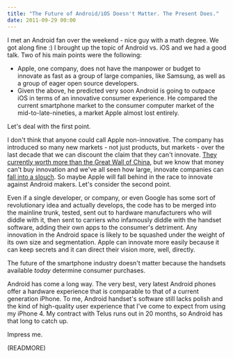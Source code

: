 ```yaml
---
title: "The Future of Android/iOS Doesn't Matter. The Present Does."
date: 2011-09-29 00:00
---
```


I met an Android fan over the weekend - nice guy with a math degree. We got along fine :) I brought up the topic of Android vs. iOS and we had a good talk. Two of his main points were the following:

- Apple, one company, does not have the manpower or budget to innovate as fast as a group of large companies, like Samsung, as well as a group of eager open source developers.
- Given the above, he predicted very soon Android is going to outpace iOS in terms of an innovative consumer experience. He compared the current smartphone market to the consumer computer market of the mid-to-late-nineties, a market Apple almost lost entirely.

Let's deal with the first point.

 I don't think that anyone could call Apple non-innovative. The company has introduced so many new markets - not just products, but markets - over the last decade that we can discount the claim that they can't innovate. [They currently worth more than the Great Wall of China](http://thingsappleisworthmorethan.tumblr.com/), but we know that money can't buy innovation and we've all seen how large, innovate companies can [fall into a slouch](http://www.rim.com/). So maybe Apple will fall behind in the race to innovate against Android makers. Let's consider the second point.

Even if a single developer, or company, or even Google has some sort of revolutionary idea and actually develops, the code has to be merged into the mainline trunk, tested, sent out to hardware manufacturers who will diddle with it, then sent to carriers who infamously diddle with the handset software, adding their own apps to the consumer's detriment. Any innovation in the Android space is likely to be squashed under the weight of its own size and segmentation. Apple can innovate more easily because it can keep secrets and it can direct their vision more, well, directly.

The future of the smartphone industry doesn't matter because the handsets available _today_&nbsp;determine consumer purchases.

Android has come a long way. The very best, very latest Android phones offer a hardware experience that is comparable to that of a current generation iPhone. To me, Android handset's software still lacks polish and the kind of high-quality user experience that I've come to expect from using my iPhone 4. My contract with Telus runs out in 20 months, so Android has that long to catch up.

Impress me.

(READMORE)
